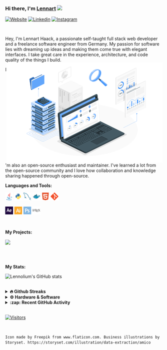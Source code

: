 ### Hi there, I'm [Lennart][website] <img src="https://media.giphy.com/media/hvRJCLFzcasrR4ia7z/giphy.gif" width="25px">

<!-- Badges. These are all placeholders until I'm a real professional :D -->
[![Website](https://img.shields.io/website?label=lennolium.dev&style=for-the-badge&url=https://github.com/Lennolium)](https://github.com/Lennolium)
[![Linkedin](https://img.shields.io/twitter/follow/abhisheknaiidu?color=0E76A8&label=Lennarthaack&logo=linkedin&logoColor=0e76a8&style=for-the-badge)](https://www.linkedin.com/in/lennart-haack-59b7a3237/)
[![Instagram](https://img.shields.io/twitter/follow/kuketzblog?color=e23f5d&label=%40Lennarthaack&logo=instagram&style=for-the-badge)](https://www.instagram.com/lennarthaack/)

<br>

<!--Introduction and GIF-->
Hey, I'm Lennart Haack, a passionate self-taught full stack web developer and a freelance software engineer from Germany. My passion for software lies with dreaming up ideas and making them come true with elegant interfaces. 
I take great care in the experience, architecture, and code quality of the things I build.<img align="right" alt="GIF" src="https://github.com/Lennolium/Lennolium/blob/main/icon.png?raw=true" width="500" height="320" />

I'm also an open-source enthusiast and maintainer. I've learned a lot from the open-source community and I love how collaboration and knowledge sharing happened through open-source.

<!--Language and Tools-->
**Languages and Tools:**

<code><img height="25" src="https://raw.githubusercontent.com/devicons/devicon/master/icons/java/java-original.svg" alt="java"></code>
<code><img height="25" src="https://raw.githubusercontent.com/github/explore/80688e429a7d4ef2fca1e82350fe8e3517d3494d/topics/python/python.png" alt="python"></code>
<code><img height="25" src="https://raw.githubusercontent.com/devicons/devicon/master/icons/mysql/mysql-original.svg" alt="mysql"></code>
<code><img height="25" src="https://raw.githubusercontent.com/devicons/devicon/1119b9f84c0290e0f0b38982099a2bd027a48bf1/icons/docker/docker-original.svg" alt="docker"></code>
<code><img height="25" src="https://raw.githubusercontent.com/devicons/devicon/1119b9f84c0290e0f0b38982099a2bd027a48bf1/icons/html5/html5-plain.svg" alt="html5"></code>
<code><img height="25" src="https://raw.githubusercontent.com/devicons/devicon/master/icons/git/git-original.svg" alt="git"></code>
<br><br>
<code><img height="25" src="https://raw.githubusercontent.com/devicons/devicon/1119b9f84c0290e0f0b38982099a2bd027a48bf1/icons/aftereffects/aftereffects-plain.svg" alt="aftereffects"></code>
<code><img height="25" src="https://github.com/devicons/devicon/blob/master/icons/illustrator/illustrator-plain.svg" alt="illustrator"></code>
<code><img height="25" src="https://raw.githubusercontent.com/devicons/devicon/1119b9f84c0290e0f0b38982099a2bd027a48bf1/icons/photoshop/photoshop-plain.svg" alt="photoshop"></code>
<code><img height="25" src="https://raw.githubusercontent.com/devicons/devicon/1119b9f84c0290e0f0b38982099a2bd027a48bf1/icons/latex/latex-original.svg" alt="latex"></code>

<br>

<!--Projects-->
**My Projects:**

<a href="https://github.com/Lennolium/PrivacyShield">
  <img align="center" src="https://github-readme-stats.vercel.app/api/pin/?username=lennolium&repo=privacyshield" />
</a>

<br><br>

<!--Stats-->
**My Stats:**

![Lennolium's GitHub stats](https://github-readme-stats.vercel.app/api?username=lennolium&show_icons=true&theme=default&count_private=true) 

<br>
<!--Detailed Info-->
<details>	
  <br />
  <summary><b>🔥 Github Streaks</b></summary>
  	<img height="180em" src="https://github-readme-streak-stats.herokuapp.com/?user=lennolium" />	
	
</details>


<details>	
  <br />
  <summary><b>⚙️ Hardware & Software</b></summary>
  	<ul>
  	    <li><b>OS:</b> MacOS 11.6.5, Windows 10 Pro 21H2, Ubuntu 21.10, Qubes 4.1.0</li>
	    <li><b>Desktop: </b> Alienware X51 R3 (i7)</li>
      <li><b>Laptop: </b> Apple MacBook Pro 13', Mid 2014 (i5)</li>
  	    <li><b>Browser: </b> Safari & Brave</li>
	    <li><b>Code Editor:</b> IntelliJ, PyCharm & VSCode</li>
	    <li><b>To Stay Updated:</b> Dev.to, Linkedin, Schneier on Security and Kuketzblog.</li>
	</ul>	
</details>


<details>
    <br />
  <summary><b>:zap: Recent GitHub Activity</b></summary>
1. 📣 Released [v.1.0.2](https://github.com/Lennolium/PrivacyShield/discussions/6#discussion-3925989) in [Lennolium/PrivacyShield](https://github.com/Lennolium/PrivacyShield)
2. 🗣 Commented on [#6](https://github.com/Lennolium/PrivacyShield/discussions/6#discussioncomment-2472698) in [Lennolium/PrivacyShield](https://github.com/Lennolium/PrivacyShield)
3. 📣 Released [v.1.0.1](https://github.com/Lennolium/PrivacyShield/discussions/6#discussion-3925989) in [Lennolium/PrivacyShield](https://github.com/Lennolium/PrivacyShield)
4. 📣 Released [v.1.0.0](https://github.com/Lennolium/PrivacyShield/discussions/6#discussion-3925989) in [Lennolium/PrivacyShield](https://github.com/Lennolium/PrivacyShield)
5. 📝 Created [README.md](https://github.com/Lennolium/Lennolium/blob/main/README.md) in [Lennolium/Lennolium](https://github.com/Lennolium/PrivacyShield)
</details>

<br>

<!--Visitors/End of Page-->
[![Visitors](https://komarev.com/ghpvc/?username=lennolium&label=PROFILE+VIEWS&logoColor=0e76a8&style=for-the-badge)](https://github.com/Lennolium)

<br>

`Icon made by Freepik from www.flaticon.com. Business illustrations by Storyset. https://storyset.com/illustration/data-extraction/amico`

  
[website]: https://github.com/Lennolium
[linkedin]: https://www.linkedin.com/in/lennart-haack-59b7a3237/
[instagram]: https://instagram.com/lennarthaack

<!-- Credits for this awesome README.md go to JoeMatt. Thanks for your great work! -->
